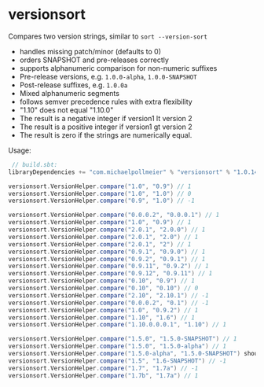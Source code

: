 # versionsort

Compares two version strings, similar to `sort --version-sort`

* handles missing patch/minor (defaults to 0)
* orders SNAPSHOT and pre-releases correctly
* supports alphanumeric comparison for non-numeric suffixes
* Pre-release versions, e.g. `1.0.0-alpha`, `1.0.0-SNAPSHOT`
* Post-release suffixes, e.g. `1.0.0a`
* Mixed alphanumeric segments
* follows semver precedence rules with extra flexibility
* "1.10" does not equal "1.10.0"
* The result is a negative integer if version1 lt version 2
* The result is a positive integer if version1 gt version 2
* The result is zero if the strings are numerically equal.

Usage:
```scala
 // build.sbt:
libraryDependencies += "com.michaelpollmeier" % "versionsort" % "1.0.14"

versionsort.VersionHelper.compare("1.0", "0.9") // 1
versionsort.VersionHelper.compare("1.0", "1.0") // 0
versionsort.VersionHelper.compare("0.9", "1.0") // -1

versionsort.VersionHelper.compare("0.0.0.2", "0.0.0.1") // 1
versionsort.VersionHelper.compare("1.0", "0.9") // 1
versionsort.VersionHelper.compare("2.0.1", "2.0.0") // 1
versionsort.VersionHelper.compare("2.0.1", "2.0") // 1
versionsort.VersionHelper.compare("2.0.1", "2") // 1
versionsort.VersionHelper.compare("0.9.1", "0.9.0") // 1
versionsort.VersionHelper.compare("0.9.2", "0.9.1") // 1
versionsort.VersionHelper.compare("0.9.11", "0.9.2") // 1
versionsort.VersionHelper.compare("0.9.12", "0.9.11") // 1
versionsort.VersionHelper.compare("0.10", "0.9") // 1
versionsort.VersionHelper.compare("0.10", "0.10") // 0
versionsort.VersionHelper.compare("2.10", "2.10.1") // -1
versionsort.VersionHelper.compare("0.0.0.2", "0.1") // -1
versionsort.VersionHelper.compare("1.0", "0.9.2") // 1
versionsort.VersionHelper.compare("1.10", "1.6") // 1
versionsort.VersionHelper.compare("1.10.0.0.0.1", "1.10") // 1

versionsort.VersionHelper.compare("1.5.0", "1.5.0-SNAPSHOT") // 1
versionsort.VersionHelper.compare("1.5.0", "1.5.0-alpha") // 1
versionsort.VersionHelper.compare("1.5.0-alpha", "1.5.0-SNAPSHOT") should be > 1
versionsort.VersionHelper.compare("1.5", "1.6-SNAPSHOT") // -1
versionsort.VersionHelper.compare("1.7", "1.7a") // -1
versionsort.VersionHelper.compare("1.7b", "1.7a") // 1
```
